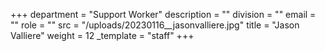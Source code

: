 +++
department = "Support Worker"
description = ""
division = ""
email = ""
role = ""
src = "/uploads/20230116__jasonvalliere.jpg"
title = "Jason Valliere"
weight = 12
_template = "staff"
+++

